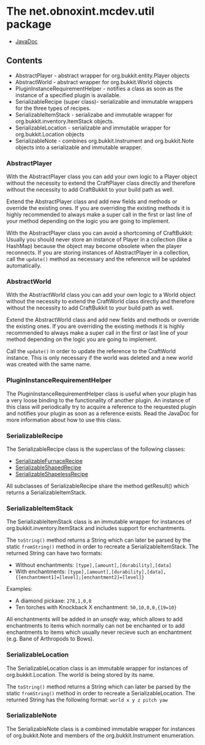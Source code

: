 # The net.obnoxint.mcdev.util package

* [JavaDoc](http://jd.obnoxint.net/omc-lib/net/obnoxint/mcdev/util/package-frame.html)

## Contents

* AbstractPlayer - abstract wrapper for org.bukkit.entity.Player objects
* AbstractWorld - abstract wrapper for org.bukkit.World objects
* PluginInstanceRequirementHelper - notifies a class as soon as the instance of
a specified plugin is available.
* SerializableRecipe (super class)- serializable and immutable wrappers for the
three types of recipes.
* SerializableItemStack - serializabe and immutable wrapper for
org.bukkit.inventory.ItemStack objects.
* SerializableLocation - serializable and immutable wrapper for
org.bukkit.Location objects
* SerializableNote - combines org.bukkit.Instrument and org.bukkit.Note objects
into a serializable and immutable wrapper.

### AbstractPlayer
With the AbstractPlayer class you can add your own logic to a Player object
without the necessity to extend the CraftPlayer class directly and therefore
without the necessity to add CraftBukkit to your build path as well.

Extend the AbstractPlayer class and add new fields and methods or override the
existing ones. If you are overriding the existing methods it is highly
recommended to always make a super call in the first or last line of your method
depending on the logic you are going to implement.

With the AbstractPlayer class you can avoid a shortcoming of CraftBukkit:
Usually you should never store an instance of Player in a collection (like a
HashMap) because the object may become obsolete when the player reconnects. If
you are storing instances of AbstractPlayer in a collection, call the `update()`
method as necessary and the reference will be updated automatically.

### AbstractWorld
With the AbstractWorld class you can add your own logic to a World object
without the necessity to extend the CraftWorld class directly and therefore
without the necessity to add CraftBukkit to your build path as well.

Extend the AbstractWorld class and add new fields and methods or override the
existing ones. If you are overriding the existing methods it is highly
recommended to always make a super call in the first or last line of your method
depending on the logic you are going to implement.

Call the `update()` in order to update the reference to the CraftWorld instance.
This is only necessary if the world was deleted and a new world was created with
the same name.

### PluginInstanceRequirementHelper
The PluginInstanceRequirementHelper class is useful when your plugin has a very
loose binding to the functionality of another plugin. An instance of this class
will periodically try to acquire a reference to the requested plugin and
notifies your plugin as soon as a reference exists. Read the JavaDoc for more
information about how to use this class.

### SerializableRecipe
The SerializableRecipe class is the superclass of the following classes:

* [SerializableFurnaceRecipe](http://jd.obnoxint.net/omc-lib/net/obnoxint/mcdev/util/SerializableFurnaceRecipe.html)
* [SerializableShapedRecipe](http://jd.obnoxint.net/omc-lib/net/obnoxint/mcdev/util/SerializableShapedRecipe.html)
* [SerializableShapelessRecipe](http://jd.obnoxint.net/omc-lib/net/obnoxint/mcdev/util/SerializableShapelessRecipe.html)

All subclasses of SerializableRecipe share the method getResult() which returns
a SerializableItemStack.

### SerializableItemStack
The SerializableItemStack class is an immutable wrapper for instances of
org.bukkit.inventory.ItemStack and includes support for enchantments.

The `toString()` method returns a String which can later be parsed by the static
`fromString()` method in order to recreate a SerializableItemStack. The returned
String can have two formats:

* Without enchantments: `[type],[amount],[durability],[data]`
* With enchantments: `[type],[amount],[durability],[data],{[enchantment1]=[level];[enchantment2]=[level]}`

Examples:

* A diamond pickaxe: `278,1,0,0`
* Ten torches with Knockback X enchantment: `50,10,0,0,{19=10}`

All enchantments will be added in an *unsafe* way, which allows to add
enchantments to items which normally can not be enchanted or to add enchantments
to items which usually never recieve such an enchantment (e.g. Bane of
Arthropods to Bows).

### SerializableLocation
The SerializableLocation class is an immutable wrapper for instances of
org.bukkit.Location. The world is being stored by its name.

The `toString()` method returns a String which can later be parsed by the static
`fromString()` method in order to recreate a SerializableLocation. The returned
String has the following format: `world x y z pitch yaw`

### SerializableNote
The SerializableNote class is a combined immutable wrapper for instances of
org.bukkit.Note and members of the org.bukkit.Instrument enumeration.